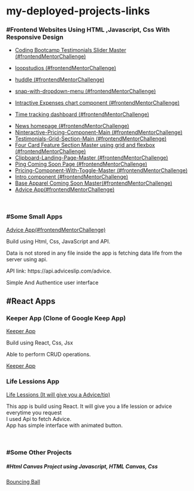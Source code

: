 # my-deployed-projects-links
<h3>#Frontend Websites Using HTML ,Javascript, Css With Responsive Design</h3>
<ul>
  <li>
    
<a href="https://courageous-llama-e4779d.netlify.app/">Coding Bootcamp Testimonials Slider Master (#frontendMentorChallenge)</a>
  </li>
  <li>
    
<a href="https://loopstudios-webbbb.netlify.app/">loopstudios (#frontendMentorChallenge)</a>
  </li>
  <li>
    
<a href="https://huddle-web-frontend-mentor-challenge.netlify.app/">huddle (#frontendMentorChallenge)</a>
  </li>
  <li>
    
<a href="https://snap-with-dropdown-menu.netlify.app/">snap-with-dropdown-menu (#frontendMentorChallenge)</a>
  </li>
  <li>
    
<a href="https://cozy-tanuki-21f0d2.netlify.app/">Intractive Expenses chart component  (#frontendMentorChallenge)</a>
  </li>
  <li>
    
<a href="https://remarkable-kashata-c7d55e.netlify.app/">Time tracking dashboard  (#frontendMentorChallenge)</a>
  </li>
  
  <li>   
    <a href="https://splendorous-queijadas-cbb55d.netlify.app/">News homepage (#frontendMentorChallenge)</a>
  </li>
  <li>   
    <a href="https://startling-panda-476574.netlify.app/">Ninteractive-Pricing-Component-Main (#frontendMentorChallenge)</a>
  </li>
  <li>   
    <a href="https://incomparable-gumption-624918.netlify.app/">Testimonials-Grid-Section-Main (#frontendMentorChallenge)</a>
  </li>
  <li>   
    <a href="https://sage-salmiakki-aef128.netlify.app/">Four Card Feature Section Master using grid and flexbox (#frontendMentorChallenge)</a>
  </li>
  <li>   
    <a href="https://courageous-kelpie-7f84ac.netlify.app/">Clipboard-Landing-Page-Master (#frontendMentorChallenge)</a>
  </li>
  <li>   
    <a href="https://regal-llama-3c82fd.netlify.app/">Ping Coming Soon Page (#frontendMentorChallenge)</a>
  </li>
  
  <li>   
    <a href="https://warm-figolla-4cab3d.netlify.app/">Pricing-Component-With-Toggle-Master (#frontendMentorChallenge)</a>
  </li>
  <li>   
    <a href="https://jovial-beignet-3fc547.netlify.app/">Intro component (#frontendMentorChallenge)</a>
  </li>
  <li>   
    <a href="https://subtle-taiyaki-cc727f.netlify.app/">Base Apparel Coming Soon Master(#frontendMentorChallenge)</a>
  </li>
  <li>   
    <a href="https://keen-liger-e5a027.netlify.app/">Advice App(#frontendMentorChallenge)</a>
  </li>

  
</ul>

<br>

<h3>#Some Small Apps</h3>
<a href="https://keen-liger-e5a027.netlify.app/">Advice App(#frontendMentorChallenge)</a>
<p>Build using Html, Css, JavaScript and API. </p>
<p>Data is not stored in any file inside the app is fetching data life from the server using api.</p>
<p>API link: 	https://api.adviceslip.com/advice.</p>
<p>Simple And Authentice user interface </p>



<h2>#React Apps </h2>
<h3>Keeper App (Clone of Google Keep App)</h3>
<a href="https://keeper-react-appp.netlify.app/">Keeper App</a>
<p>Build using React, Css, Jsx</p>
<p>Able to perform CRUD operations.</p>
<a href="https://keeper-react-appp.netlify.app/">Keeper App</a>

<h3>Life Lessions App</h3>
<a href="https://chimerical-chebakia-13ab18.netlify.app/">Life Lessions (It will give you a Advice/tip) </a>
<p>This app is build using React. It will give you a life lession or advice everytime you request <br> I used Api to fetch Advice. <br> App has simple interface with animated button. </p>


<br>
<h3>#Some Other Projects</h3>
<h5>#Html Canvas Project using Javascript, HTML Canvas, Css</h5>
<a href="https://bouncing-ball-using-javascript.netlify.app/">Bouncing Ball</a>
